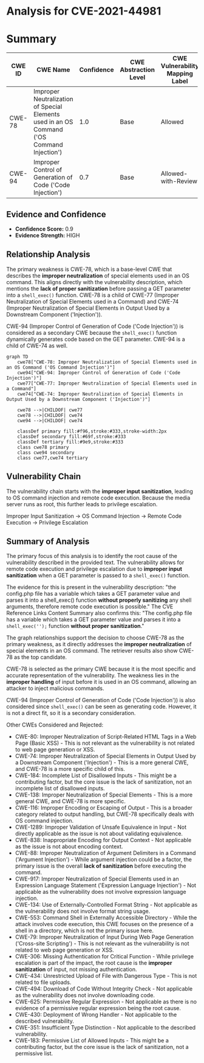 # Analysis for CVE-2021-44981

# Summary
| CWE ID | CWE Name | Confidence | CWE Abstraction Level | CWE Vulnerability Mapping Label | CWE-Vulnerability Mapping Notes |
|---|---|---|---|---|---|
| CWE-78 | Improper Neutralization of Special Elements used in an OS Command ('OS Command Injection') | 1.0 | Base | Allowed | Primary CWE |
| CWE-94 | Improper Control of Generation of Code ('Code Injection') | 0.7 | Base | Allowed-with-Review | Secondary CWE |

## Evidence and Confidence

*   **Confidence Score:** 0.9
*   **Evidence Strength:** HIGH

## Relationship Analysis
The primary weakness is CWE-78, which is a base-level CWE that describes the **improper neutralization** of special elements used in an OS command. This aligns directly with the vulnerability description, which mentions the **lack of proper sanitization** before passing a GET parameter into a `shell_exec()` function. CWE-78 is a child of CWE-77 (Improper Neutralization of Special Elements used in a Command) and CWE-74 (Improper Neutralization of Special Elements in Output Used by a Downstream Component ('Injection')).

CWE-94 (Improper Control of Generation of Code ('Code Injection')) is considered as a secondary CWE because the `shell_exec()` function dynamically generates code based on the GET parameter. CWE-94 is a child of CWE-74 as well.

```mermaid
graph TD
    cwe78["CWE-78: Improper Neutralization of Special Elements used in an OS Command ('OS Command Injection')"]
    cwe94["CWE-94: Improper Control of Generation of Code ('Code Injection')"]
    cwe77["CWE-77: Improper Neutralization of Special Elements used in a Command"]
    cwe74["CWE-74: Improper Neutralization of Special Elements in Output Used by a Downstream Component ('Injection')"]
    
    cwe78 -->|CHILDOF| cwe77
    cwe78 -->|CHILDOF| cwe74
    cwe94 -->|CHILDOF| cwe74
    
    classDef primary fill:#f96,stroke:#333,stroke-width:2px
    classDef secondary fill:#69f,stroke:#333
    classDef tertiary fill:#9e9,stroke:#333
    class cwe78 primary
    class cwe94 secondary
    class cwe77,cwe74 tertiary
```

## Vulnerability Chain
The vulnerability chain starts with the **improper input sanitization**, leading to OS command injection and remote code execution. Because the media server runs as root, this further leads to privilege escalation.

Improper Input Sanitization -> OS Command Injection -> Remote Code Execution -> Privilege Escalation

## Summary of Analysis
The primary focus of this analysis is to identify the root cause of the vulnerability described in the provided text. The vulnerability allows for remote code execution and privilege escalation due to **improper input sanitization** when a GET parameter is passed to a `shell_exec()` function.

The evidence for this is present in the vulnerability description: "the config.php file has a variable which takes a GET parameter value and parses it into a shell_exec() function **without properly sanitizing** any shell arguments, therefore remote code execution is possible." The CVE Reference Links Content Summary also confirms this: "The config.php file has a variable which takes a GET parameter value and parses it into a `shell_exec('');` function **without proper sanitization**."

The graph relationships support the decision to choose CWE-78 as the primary weakness, as it directly addresses the **improper neutralization** of special elements in an OS command. The retriever results also show CWE-78 as the top candidate.

CWE-78 is selected as the primary CWE because it is the most specific and accurate representation of the vulnerability. The weakness lies in the **improper handling** of input before it is used in an OS command, allowing an attacker to inject malicious commands.

CWE-94 (Improper Control of Generation of Code ('Code Injection')) is also considered since `shell_exec()` can be seen as generating code. However, it is not a direct fit, so it is a secondary consideration.

Other CWEs Considered and Rejected:

*   CWE-80: Improper Neutralization of Script-Related HTML Tags in a Web Page (Basic XSS) - This is not relevant as the vulnerability is not related to web page generation or XSS.
*   CWE-74: Improper Neutralization of Special Elements in Output Used by a Downstream Component ('Injection') - This is a more general CWE, and CWE-78 is a more specific child of this.
*   CWE-184: Incomplete List of Disallowed Inputs - This might be a contributing factor, but the core issue is the lack of sanitization, not an incomplete list of disallowed inputs.
*   CWE-138: Improper Neutralization of Special Elements - This is a more general CWE, and CWE-78 is more specific.
*   CWE-116: Improper Encoding or Escaping of Output - This is a broader category related to output handling, but CWE-78 specifically deals with OS command injection.
*   CWE-1289: Improper Validation of Unsafe Equivalence in Input - Not directly applicable as the issue is not about validating equivalence.
*   CWE-838: Inappropriate Encoding for Output Context - Not applicable as the issue is not about encoding context.
*   CWE-88: Improper Neutralization of Argument Delimiters in a Command ('Argument Injection') - While argument injection could be a factor, the primary issue is the overall **lack of sanitization** before executing the command.
*   CWE-917: Improper Neutralization of Special Elements used in an Expression Language Statement ('Expression Language Injection') - Not applicable as the vulnerability does not involve expression language injection.
*   CWE-134: Use of Externally-Controlled Format String - Not applicable as the vulnerability does not involve format string usage.
*   CWE-553: Command Shell in Externally Accessible Directory - While the attack involves code execution, this CWE focuses on the presence of a shell in a directory, which is not the primary issue here.
*   CWE-79: Improper Neutralization of Input During Web Page Generation ('Cross-site Scripting') - This is not relevant as the vulnerability is not related to web page generation or XSS.
*   CWE-306: Missing Authentication for Critical Function - While privilege escalation is part of the impact, the root cause is the **improper sanitization** of input, not missing authentication.
*   CWE-434: Unrestricted Upload of File with Dangerous Type - This is not related to file uploads.
*   CWE-494: Download of Code Without Integrity Check - Not applicable as the vulnerability does not involve downloading code.
*   CWE-625: Permissive Regular Expression - Not applicable as there is no evidence of a permissive regular expression being the root cause.
*   CWE-430: Deployment of Wrong Handler - Not applicable to the described vulnerability.
*   CWE-351: Insufficient Type Distinction - Not applicable to the described vulnerability.
*   CWE-183: Permissive List of Allowed Inputs - This might be a contributing factor, but the core issue is the lack of sanitization, not a permissive list.